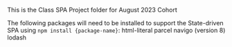 This is the Class SPA Project folder for August 2023 Cohort





The following packages will need to be installed to support the State-driven SPA using `npm install {package-name}`:
html-literal
parcel
navigo (version 8)
lodash
